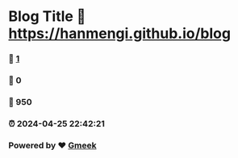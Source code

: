 # Blog Title :link: https://hanmengi.github.io/blog 
### :page_facing_up: [1](https://hanmengi.github.io/blog/tag.html) 
### :speech_balloon: 0 
### :hibiscus: 950 
### :alarm_clock: 2024-04-25 22:42:21 
### Powered by :heart: [Gmeek](https://github.com/Meekdai/Gmeek)
